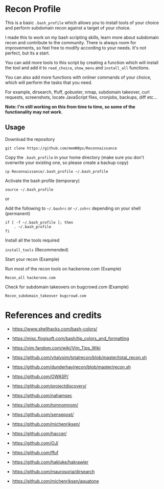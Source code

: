 # Recon Profile

This is a basic `.bash_profile` which allows you to install tools of your choice and perform subdomain recon against a target of your choice.

I made this to work on my bash scripting skills, learn more about subdomain recon and contribute to the community. There is always room for improvements, so feel free to modify according to your needs. It's not perfect, but its a start.

You can add more tools to this script by creating a function which will install the tool and add it to `read_choice`, `show_menu` and `install_all` functions.

You can also add more functions with onliner commands of your choice, which will perform the tasks that you need.

For example, dirsearch, ffuff, gobuster, nmap, subdomain takeover, curl requests, screenshots, locate JavaScript files, cronjobs, backups, diff etc...

**Note: I'm still working on this from time to time, so some of the functionality may not work.**

## Usage

Download the repository 

`git clone https://github.com/memN0ps/Reconnaissance`

Copy the `.bash_profile` in your home directory (make sure you don't overwrite your existing one, so please create a backup copy)

`cp Reconnaissance/.bash_profile ~/.bash_profile`

Activate the bash profile (temporary)

`source ~/.bash_profile`

or 

Add the following to `~/.bashrc` or `~/.zshrc` depending on your shell (permanent)

```shell
if [ -f ~/.bash_profile ]; then
    . ~/.bash_profile
fi
```

Install all the tools required

`install_tools` (Recommended)

Start your recon (Example)

Run most of the recon tools on hackerone.com (Example)

`Recon_all hackerone.com`

Check for subdomain takeovers on bugcrowd.com (Example)

`Recon_subdomain_takeover bugcrowd.com`



# References and credits

* https://www.shellhacks.com/bash-colors/
* https://misc.flogisoft.com/bash/tip_colors_and_formatting
* https://vim.fandom.com/wiki/Vim_Tips_Wiki 
* https://github.com/vitalysim/totalrecon/blob/master/total_recon.sh
* https://github.com/dunderhay/recon/blob/master/recon.sh

* https://github.com/OWASP/
* https://github.com/projectdiscovery/
* https://github.com/nahamsec
* https://github.com/tomnomnom/
* https://github.com/sensepost/
* https://github.com/michenriksen/
* https://github.com/haccer/
* https://github.com/OJ/
* https://github.com/ffuf
* https://github.com/hakluke/hakrawler
* https://github.com/maurosoria/dirsearch
* https://github.com/michenriksen/aquatone
